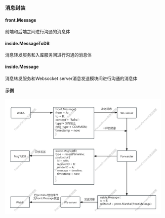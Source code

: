 ### 消息封装

#### front.Message
前端和后端之间进行沟通的消息体 <br>

#### inside.MessageToDB
消息转发服务和入库服务间进行沟通的消息体 <br>

#### inside.Message
消息转发服务和Websocket server消息发送模块间进行沟通的消息体 <br>

#### 示例
<img src="../../../docs/pics/消息封装与传递.png" alt="示例图">